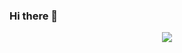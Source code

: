 ### Hi there 👋



<p align="center">
  <img src="https://capsule-render.vercel.app/api?text=Hi there!&animation=fadeIn&type=waving&color=gradient&height=100"/>
</p>

<!--
**ryanosu/ryanosu** is a ✨ _special_ ✨ repository because its `README.md` (this file) appears on your GitHub profile.

Here are some ideas to get you started:

- 🔭 I’m currently working on ...
- 🌱 I’m currently learning ...
- 👯 I’m looking to collaborate on ...
- 🤔 I’m looking for help with ...
- 💬 Ask me about ...
- 📫 How to reach me: ...
- 😄 Pronouns: ...
- ⚡ Fun fact: ...
-->

